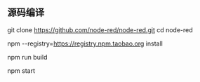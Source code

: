 ## 源码编译

git clone https://github.com/node-red/node-red.git
cd node-red

<!-- 使用 yarn 进行 install 会失败 -->

npm --registry=https://registry.npm.taobao.org install

npm run build

npm start
